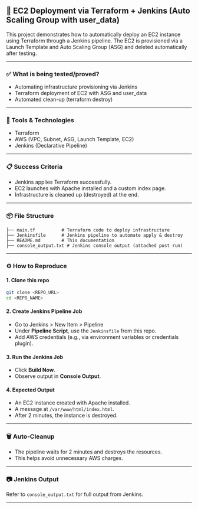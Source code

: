 ## 🚀 EC2 Deployment via Terraform + Jenkins (Auto Scaling Group with user_data)

This project demonstrates how to automatically deploy an EC2 instance using Terraform through a Jenkins pipeline. The EC2 is provisioned via a Launch Template and Auto Scaling Group (ASG) and deleted automatically after testing.

---

### ✅ What is being tested/proved?
- Automating infrastructure provisioning via Jenkins
- Terraform deployment of EC2 with ASG and user_data
- Automated clean-up (terraform destroy)

---

### 🧰 Tools & Technologies
- Terraform
- AWS (VPC, Subnet, ASG, Launch Template, EC2)
- Jenkins (Declarative Pipeline)

---

### 📋 Success Criteria
- Jenkins applies Terraform successfully.
- EC2 launches with Apache installed and a custom index page.
- Infrastructure is cleaned up (destroyed) at the end.

---

### 📦 File Structure
```
├── main.tf          # Terraform code to deploy infrastructure
├── Jenkinsfile      # Jenkins pipeline to automate apply & destroy
├── README.md        # This documentation
├── console_output.txt # Jenkins console output (attached post run)
```

---

### ⚙️ How to Reproduce

#### 1. Clone this repo
```bash
git clone <REPO_URL>
cd <REPO_NAME>
```

#### 2. Create Jenkins Pipeline Job
- Go to Jenkins > New Item > Pipeline
- Under **Pipeline Script**, use the `Jenkinsfile` from this repo.
- Add AWS credentials (e.g., via environment variables or credentials plugin).

#### 3. Run the Jenkins Job
- Click **Build Now**.
- Observe output in **Console Output**.

#### 4. Expected Output
- An EC2 instance created with Apache installed.
- A message at `/var/www/html/index.html`.
- After 2 minutes, the instance is destroyed.

---

### 🗑️ Auto-Cleanup
- The pipeline waits for 2 minutes and destroys the resources.
- This helps avoid unnecessary AWS charges.

---

### 📷 Jenkins Output
Refer to `console_output.txt` for full output from Jenkins.

---
